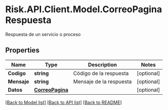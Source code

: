 # Risk.API.Client.Model.CorreoPaginaRespuesta
Respuesta de un servicio o proceso

## Properties

Name | Type | Description | Notes
------------ | ------------- | ------------- | -------------
**Codigo** | **string** | Código de la respuesta | [optional] 
**Mensaje** | **string** | Mensaje de la respuesta | [optional] 
**Datos** | [**CorreoPagina**](CorreoPagina.md) |  | [optional] 

[[Back to Model list]](../README.md#documentation-for-models) [[Back to API list]](../README.md#documentation-for-api-endpoints) [[Back to README]](../README.md)

